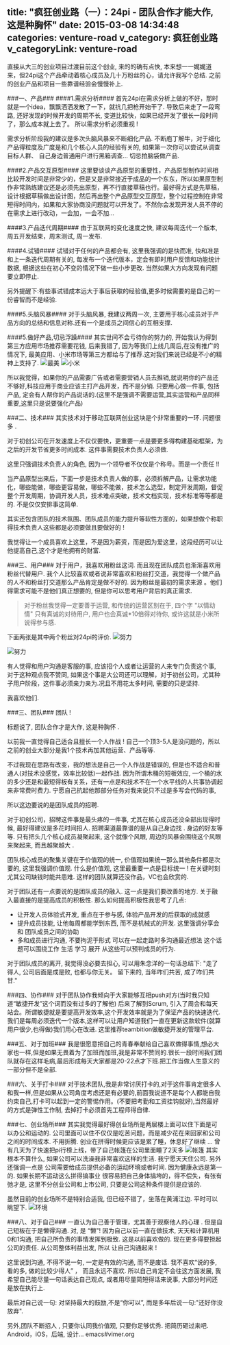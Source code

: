 title: "疯狂创业路（一）：24pi - 团队合作才能大作, 这是种胸怀"
date: 2015-03-08 14:34:48
categories: venture-road
v_category: 疯狂创业路
v_categoryLink: venture-road
---

直接从大三的创业项目过渡目前这个创业, 来的的确有点快, 本来想一一娓娓道来，但24pi这个产品牵动着核心成员及几十万粉丝的心，请允许我写个总结. 之前的创业产品和项目一些靠谱经验会慢慢补上.

###一、产品###
####1.需求分析####
首先24pi在需求分析上做的不好，那时就是一个idea，飘飘洒洒发散了一下，就抗几把枪开始干了. 导致后来走了一段弯路, 还好发现的时候开发的周期不长, 变道比较快，如果已经开发了很长一段时间了，那么成本就上去了。 所以需求分析必须重视  !

需求分析阶段我的建议是多次头脑风暴来不断细化产品. 不断庖丁解牛，对于细化产品得粒度及广度是和几个核心人员的经验有关的, 如果第一次你可以尝试从调查目标人群、 自己身边普通用户进行黑箱调查... 切忌拍脑袋做产品.
<!--more-->

####2.产品交互原型####
这里要谈谈产品原型的重要性，产品原型制作时间相比较开发时间是非常少的，但是又是非常接近于成品的一个东东，所以如果原型制作非常熟练建议还是必须先出原型，再不行直接草稿也行。最好得方式是先草稿，设计根据草稿做出设计图，然后再出整个产品原型交互原型，整个过程控制在非常短得时间内，如果和大家协商没问题就可以开发了。不然你会发现开发人员不停的在需求上进行改动，一会加，一会不加... 

####3.产品迭代周期####
由于互联网的变化速度之快, 建议每周迭代一个版本, 周五开发结束，周末测试, 周一发布.

####4.试错####
试错对于任何的产品都会有, 这里我强调的是快而准, 快和准是和上一条迭代周期有关的, 每发布一个迭代版本，定会有即时用户反馈和功能统计数据, 根据这些在初心不变的情况下做一些小步更改. 当然如果大方向发现有问题要立即停止.

另外提醒下:有些事试错成本远大于事后获取的经验值,更多时候需要的是自己的一份睿智而不是经验.

####5.头脑风暴####
对于头脑风暴, 我建议两周一次, 主要用于核心成员对于产品方向的总结和信息对称.还有一个是成员之间信心的互相支撑.

####5.做好产品,切忌浮躁####
其实世间不会亏待你的努力的, 开始我认为得到第三方应用市场推荐需要花钱, 后来我错了, 因为等我们上线几周后,在没有推广的情况下, 最美应用、小米市场等第三方都给与了推荐.这对我们来说已经是不小的精神上支持了.
![最美](http://ww3.sinaimg.cn/bmiddle/744e593bjw1emxi1ic0vnj20f00qomzx.jpg)
![小米](http://ww1.sinaimg.cn/bmiddle/744e593bgw1emt68iga1ij20t20f3q5o.jpg)

所以我觉得，如果你的产品需要广告或者需要营销人员去推销,就说明你的产品还不够好,科技应用于商业应该主打产品开发，而不是分销. 只要用心做一件事, 包括产品, 定会有人帮你的产品说话的.(这里不是强调不需要运营,其实运营和产品同样重要,这里只是说要强化产品)

###二、技术###
其实技术对于移动互联网创业这块是个非常重要的一环. 问题很多 .

对于初创公司在开发速度上不仅仅要快，更重要一点是要更多得构建基础框架，为之后的开发节省更多时间成本. 这件事需要技术负责人必须做. 

这里只强调技术负责人的角色, 因为一个领导者不仅仅是个称号。而是一个责任 !!

当产品原型出来后，下面一步是技术负责人做的事，必须拆解产品，让需求功能化，哪些能做，哪些更容易做，哪些不能做，技术怎么选型，制定开发周期，督促整个开发周期，协调开发人员，技术难点突破，技术文档实现，技术标准等等都是的. 不是仅仅安排事这简单.

其实还包含团队的技术氛围、团队成员的能力提升等软性方面的，如果想做个称职得技术负责人这些都是必须要做且要做好的 !

我觉得让一个成员喜欢上这里，不是因为薪资，而是因为爱这里，这段经历可以让他提高自己,这个才是他拥有的财富.

###三、用户###
对于用户，我喜欢用粉丝这词. 而且现在团队成员也渐渐喜欢用粉丝代替用户. 
我个人比较喜欢或者说非常喜欢和粉丝打交道，我觉得一个做产品的人不和粉丝打交道那么产品肯定是做不好的. 因为粉丝是最初的需求来源 。他们得需求可能不是他们真正想要的, 但是你可以思考用户背后的真正需求. 

> 对于粉丝我觉得一定要善于运营, 和传统的运营区别在于, 四个字 "以情动情" 
> 只有真诚的对待用户, 用户也会真诚*10倍得对待你, 或许这就是小米所说得参与感. 

下面两张是其中两个粉丝对24pi的评价.
![努力](http://ww3.sinaimg.cn/large/744e593bgw1epyb1n4t0rj20al0dgdhf.jpg)

![努力](http://ww3.sinaimg.cn/large/744e593bgw1epyb3zj28wj20au0e9jsq.jpg)

有人觉得和用户沟通是客服的事, 应该招个人或者让运营的人来专门负责这个事, 对于这种观点我不赞同, 如果这个事是大公司还可以理解，对于初创公司，尤其种子用户阶段，这件事必须亲力亲为.况且不用花太多时间, 需要的只是坚持.

我喜欢他们.

###三、团队###
团队 !

标题说了, 团队合作才是大作, 这是种胸怀 .

以前我一直觉得自己适合且擅长一个人作战 ! 自己一个顶3-5人是没问题的，所以之前的创业大部分是我1个技术再加其他运营、产品等等. 

不过我现在思路有改变，我的想法是自己一个人作战是错误的, 但是也不适合和普通人(对技术没感觉，效率比较低)一起作战. 因为所谓木桶的短板效应, 一个桶的水的多少还是和最短得板有关系，还有一点是和技术不在一个水平线的人共事协调起来非常费时费力. 宁愿自己抗起他那部分任务对我来说只不过是多写会代码的事, 

所以这边要说的是团队成员的招聘.

对于初创公司，招聘这件事是最头疼的一件事, 尤其在核心成员还没全部出现得时候, 最好得建议是多花时间招人. 招聘渠道最靠谱的是从自己身边找 . 身边的好友等等. 只有把头几个核心成员凝聚起来, 这个就像个风眼, 周边的风暴会围绕这个风眼来聚起来, 而且越聚越大 .

团队核心成员的聚集关键在于价值观的统一, 价值观如果统一那么其他条件都是次要的,  这里我强调价值观. 什么是价值观,  这里最重要一点是目标统一 ! 在关键时刻尤其公司缺钱时能共患难. 这样的团队就算还没作品，VC也会欣赏的.

对于团队还有一点要说的是团队成员的融入. 这一点是我们要改善的地方.  关于融入最直接的是提高成员的积极性. 那么如何提高积极性我思考了几点:
- 让开发人员体验式开发, 重点在于参与感, 体验产品开发的后获取的成就感
- 提升成员技能, 让他每周都能学到东西, 而不是机械式的开发. 这里强调分享会 和 团队成员之间的协助
- 多和成员进行沟通, 不要拘泥于形式 可以在一起走路时多沟通最近想法 这个话题可以围绕工作  生活 学习 展开 从这些可以预判成员的行为. 

对于团队成员的离开, 我觉得没必要去担心, 可以用朱念洋的一句话总结下: "走了得人, 公司后面是成是败, 也都与你无关。 留下来的, 当年咋们共苦, 成了咋们共甘."

###四、协作###
对于团队协作我倾向于大家能够互相push对方(当时我只知道“敏捷开发”这个词而没有过多的了解他) 后来了解到Scrum, 引入了周会和每天站会。所谓敏捷就是要提高开发效率,这个开发效率就是为了保证产品的快速迭代.我们是每周必须迭代一个版本,这样可以让用户知道我们一直在更新这款软件(就算用户很少,也得做)我们用心在改进.
这里推荐teambition做敏捷开发的管理平台.

###五、对于加班###
我是很愿意把自己的青春奉献给自己喜欢做得事情,想必大家也一样,但是如果无畏着为了加班而加班,我是非常不赞同的.很长一段时间我们团队就存在这样毛病,最后形成每天大家都是20-22点才下班.把工作当做人生意义的一部分但不是全部.

###六、关于打卡###
对于技术团队,我是非常讨厌打卡的,对于这件事肯定很多人和我一样,但是如果从公司角度考虑还是有必要的,前面我说道不是每个人都能自我约束自己,打卡可以起到一定的警惕作用。(不要把考勤和工资挂钩就好),当然最好的方式是弹性工作制, 去掉打卡必须首先工程师得自律.

###七、创业场所###
其实我觉得最好得创业场所是两层楼上面可以住下面是可以办公和运动的. 公司里面可以住不仅仅是吃苦问题，而是减少花在来回家和公司之间的时间成本. 不用折腾. 创业在拼得时候更应该是累了睡，休息好了继续 ...
曾有几天为了快速把pi行榜上线，带了自己帐篷在公司里面睡了2天多
![帐篷](http://ww1.sinaimg.cn/large/744e593bgw1epybmzhp0pj20h70gejt8.jpg)
其实根本不算什么, 如果公司可以洗澡我非常喜欢这样的生活. 我宁愿天天住公司.
另外还强调一点是 公司需要给成员提供必备的运动环境或者时间. 因为健康永远是第一的. 如果长期不运动这么拼得搞事业 很容易把自己身体搞垮的，得不偿失，有张有弛才是, 这里不分创业公司和上市公司, 只要是公司这种条件提供是应该的.

虽然目前的创业场所不是特别合适我, 但已经不错了，坐落在黄浦江边. 平时可以眺望下. 
![环境](http://ww4.sinaimg.cn/large/744e593bgw1epybvgq33yj20vk0no78i.jpg)

###八、对于自己###
一直认为自己善于管理，尤其善于观察他人的心理 . 但是自己短板在于是懒得沟通.  对, 是 “懒"! 因为自己以前一直在做技术,  天天和计算机用0和1沟通, 把自己所负责的事情发挥到极致. 这是以前喜欢做的. 现在更多得要担起公司的责任. 从公司整体利益出发, 所以 让自己沟通起来 ! 

 这里说到沟通, 不得不说一句, 一定是有效的沟通, 而不是废话. 我不喜欢“说的多,看的多, 做的比较少得人” ，  而且永远不喜欢. 所以自己肯定不会往这方面发展,  我希望自己能尽量一句话表达自己观点, 或者用尽量简短得话来说事, 大部分时间还是放在执行上.

最后对自己说一句: 对坚持最大的鼓励,不是“你可以”, 而是多年后说一句:"还好你没放弃".

另外,团队不断招人 , 只要你认同我价值观, 只要你足够优秀. 把简历砸过来吧.
Android，iOS，后端, 设计...
emacs#vimer.org

